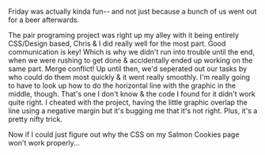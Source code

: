 Friday was actually kinda fun-- and not just because a bunch of us went out for a beer afterwards.

The pair programing project was right up my alley with it being entirely CSS/Design based, Chris & I did really well for the most part. Good communication is key! Which is why we didn't run into trouble until the end, when we were rushing to get done & accidentally ended up working on the same part. Merge conflict! Up until then, we'd seperated out our tasks by who could do them most quickly & it went really smoothly.  I'm really going to have to look up how to do the horizontal line with the graphic in the middle, though. That's one I don't know & the code I found for it didn't work quite right. I cheated with the project, having the little graphic overlap the line using a negative margin but it's bugging me that it's not right. Plus, it's a pretty nifty trick. 

Now if I could just figure out why the CSS on my Salmon Cookies page won't work properly...
